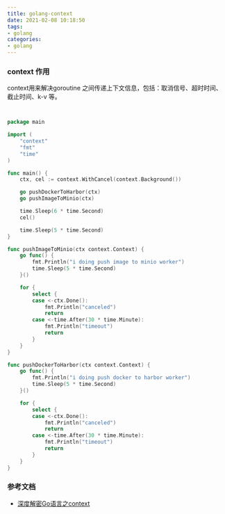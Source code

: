 ```yaml
---
title: golang-context
date: 2021-02-08 10:18:50
tags:
- golang
categories:
- golang
---
```


### context 作用

context用来解决goroutine 之间传递上下文信息，包括：取消信号、超时时间、截止时间、k-v 等。

```go


package main

import (
	"context"
	"fmt"
	"time"
)

func main() {
	ctx, cel := context.WithCancel(context.Background())

	go pushDockerToHarbor(ctx)
	go pushImageToMinio(ctx)

	time.Sleep(6 * time.Second)
	cel()

	time.Sleep(5 * time.Second)
}

func pushImageToMinio(ctx context.Context) {
	go func() {
		fmt.Println("i doing push image to minio worker")
		time.Sleep(5 * time.Second)
	}()

	for {
		select {
		case <-ctx.Done():
			fmt.Println("canceled")
			return
		case <-time.After(30 * time.Minute):
			fmt.Println("timeout")
			return
		}
	}
}

func pushDockerToHarbor(ctx context.Context) {
	go func() {
		fmt.Println("i doing push docker to harbor worker")
		time.Sleep(5 * time.Second)
	}()

	for {
		select {
		case <-ctx.Done():
			fmt.Println("canceled")
			return
		case <-time.After(30 * time.Minute):
			fmt.Println("timeout")
			return
		}
	}
}

```

### 参考文档

- [深度解密Go语言之context](https://www.qcrao.com/2019/06/12/dive-into-go-context/)